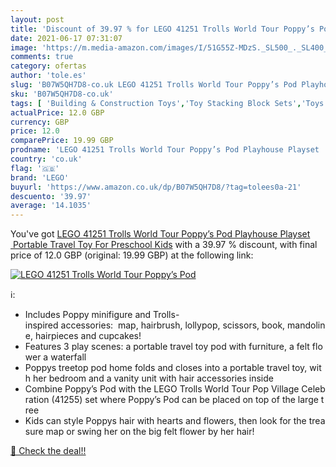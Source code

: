 ```yaml
---
layout: post
title: 'Discount of 39.97 % for LEGO 41251 Trolls World Tour Poppy’s Pod'
date: 2021-06-17 07:31:07
image: 'https://m.media-amazon.com/images/I/51G55Z-MDzS._SL500_._SL400_.jpg'
comments: true
category: ofertas
author: 'tole.es'
slug: 'B07W5QH7D8-co.uk LEGO 41251 Trolls World Tour Poppy’s Pod Playhouse...'
sku: 'B07W5QH7D8-co.uk'
tags: [ 'Building & Construction Toys','Toy Stacking Block Sets','Toys & Games','Toys Store','lego', ]
actualPrice: 12.0 GBP
currency: GBP
price: 12.0
comparePrice: 19.99 GBP
prodname: 'LEGO 41251 Trolls World Tour Poppy’s Pod Playhouse Playset  Portable Travel Toy For Preschool Kids'
country: 'co.uk'
flag: '🇬🇧'
brand: 'LEGO'
buyurl: 'https://www.amazon.co.uk/dp/B07W5QH7D8/?tag=tolees0a-21'
descuento: '39.97'
average: '14.1035'
---
```


You've got [LEGO 41251 Trolls World Tour Poppy’s Pod Playhouse Playset  Portable Travel Toy For Preschool Kids](https://www.amazon.co.uk/dp/B07W5QH7D8/?tag=tolees0a-21) with a  39.97 % discount, with final price of 12.0 GBP (original: 19.99 GBP) at the following link:

[![LEGO 41251 Trolls World Tour Poppy’s Pod](https://m.media-amazon.com/images/I/51G55Z-MDzS._SL500_._SL400_.jpg)](https://www.amazon.co.uk/dp/B07W5QH7D8/?tag=tolees0a-21)

ℹ️:

- Includes Poppy minifigure and Trolls-inspired accessories:  map, hairbrush, lollypop, scissors, book, mandoline, hairpieces and cupcakes!
- Features 3 play scenes: a portable travel toy pod with furniture, a felt flower a waterfall
- Poppys treetop pod home folds and closes into a portable travel toy, with her bedroom and a vanity unit with hair accessories inside
- Combine Poppy’s Pod with the LEGO Trolls World Tour Pop Village Celebration (41255) set where Poppy’s Pod can be placed on top of the large tree
- Kids can style Poppys hair with hearts and flowers, then look for the treasure map or swing her on the big felt flower by her hair!

[🛒 Check the deal!!](https://www.amazon.co.uk/dp/B07W5QH7D8/?tag=tolees0a-21)
